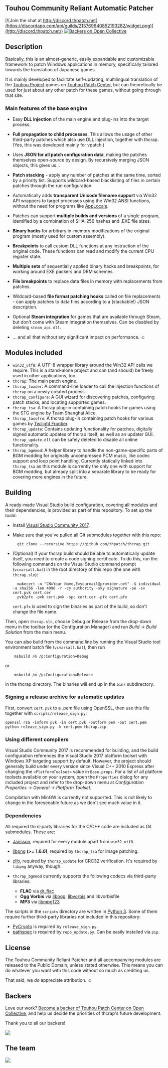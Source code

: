 Touhou Community Reliant Automatic Patcher
------------------------------------------

[![Join the chat at http://discord.thpatch.net](https://discordapp.com/api/guilds/213769640852193282/widget.png)](http://discord.thpatch.net/)
[![Backers on Open Collective](https://opencollective.com/thpatch/backers/badge.svg)](#backers)

## Description ##

Basically, this is an almost-generic, easily expandable and customizable framework to patch Windows applications in memory, specifically tailored towards the translation of Japanese games.

It is mainly developed to facilitate self-updating, multilingual translation of the [Touhou Project](http://en.wikipedia.org/wiki/Touhou_Project) games on [Touhou Patch Center](http://thpatch.net/), but can theoretically be used for just about any other patch for these games, without going through that site.

### Main features of the base engine ###

* Easy **DLL injection** of the main engine and plug-ins into the target process.

* **Full propagation to child processes**. This allows the usage of other third-party patches which also use DLL injection, together with thcrap. (Yes, this was developed mainly for vpatch.)

* Uses **JSON for all patch configuration data**, making the patches themselves open-source by design. By recursively merging JSON objects, this gives us...

* **Patch stacking** - apply any number of patches at the same time, sorted by a priority list. Supports wildcard-based blacklisting of files in certain patches through the run configuration.

* Automatically adds **transparent Unicode filename support** via Win32 API wrappers to target processes using the Win32 ANSI functions, without the need for programs like [AppLocale](http://en.wikipedia.org/wiki/AppLocale).

* Patches can support **multiple builds and versions** of a single program, identified by a combination of SHA-256 hashes and .EXE file sizes.

* **Binary hacks** for arbitrary in-memory modifications of the original program (mostly used for custom assembly).

* **Breakpoints** to call custom DLL functions at any instruction of the original code. These functions can read and modify the current CPU register state.

* **Multiple sets** of sequentially applied binary hacks and breakpoints, for working around EXE packers and DRM schemes.

 * **File breakpoints** to replace data files in memory with replacements from patches.

* Wildcard-based **file format patching hooks** called on file replacements - can apply patches to data files according to a (stackable!) JSON description.

* Optional **Steam integration** for games that are available through Steam, but don't come with Steam integration themselves. Can be disabled by deleting `steam_api.dll`.

* ... and all that without any significant impact on performance. ☺

## Modules included ##

* `win32_utf8`: A UTF-8 wrapper library around the Win32 API calls we require. This is a stand-alone project and can (and should) be freely used in other applications, too.
* `thcrap`: The main patch engine.
* `thcrap_loader`: A command-line loader to call the injection functions of `thcrap` on a newly created process.
* `thcrap_configure`: A GUI wizard for discovering patches, configuring patch stacks, and locating supported games.
* `thcrap_tsa`: A thcrap plug-in containing patch hooks for games using the STG engine by Team Shanghai Alice.
* `thcrap_tasofro`: A thcrap plug-in containing patch hooks for various games by [Twilight Frontier](http://tasofro.net/).
* `thcrap_update`: Contains updating functionality for patches, digitally signed automatic updates of thcrap itself, as well as an updater GUI. `thcrap_update.dll` can be safely deleted to disable all online functionality.
* `thcrap_bgmmod`: A helper library to handle the non-game-specific parts of BGM modding for originally uncompressed PCM music, like codec support and loop point handling. Currently statically linked into `thcrap_tsa` as this module is currently the only one with support for BGM modding, but already split into a separate library to be ready for covering more engines in the future.

## Building ##

A ready-made Visual Studio build configuration, covering all modules and their dependencies, is provided as part of this repository. To set up the build:

* Install [Visual Studio Community 2017](https://visualstudio.microsoft.com/vs/older-downloads/).
* Make sure that you've pulled all Git submodules together with this repo:

		git clone --recursive https://github.com/thpatch/thcrap.git

* (Optional) If your thcrap build should be able to automatically update itself, you need to create a code signing certificate. To do this, run the following commands on the Visual Studio command prompt (`vcvarsall.bat`) in the root directory of this repo (the one with `thcrap.sln`):

		makecert -n "CN=Your Name,E=yourmail@provider.net" -$ individual -a sha256 -len 4096 -r -cy authority -sky signature -pe -sv cert.pvk cert.cer
		pvk2pfx -pvk cert.pvk -spc cert.cer -pfx cert.pfx

	`cert.pfx` is used to sign the binaries as part of the build, so don't change the file name.

Then, open `thcrap.sln`, choose Debug or Release from the drop-down menu in the toolbar (or the Configuration Manager) and run *Build → Build Solution* from the main menu.

You can also build from the command line by running the Visual Studio tool environment batch file (`vcvarsall.bat`), then run

		msbuild /m /p:Configuration=Debug

or

		msbuild /m /p:Configuration=Release

in the thcrap directory. The binaries will end up in the `bin/` subdirectory.

### Signing a release archive for automatic updates ###
First, convert `cert.pvk` to a .pem file using OpenSSL, then use this file together with `scripts/release_sign.py`:

	openssl rsa -inform pvk -in cert.pvk -outform pem -out cert.pem
	python release_sign.py -k cert.pem thcrap.zip

### Using different compilers ###

Visual Studio Community 2017 is recommended for building, and the build configuration references the Visual Studio 2017 platform toolset with Windows XP targeting support by default. However, the project should generally build under every version since Visual C++ 2010 Express after changing the `<PlatformToolset>` value in `Base.props`. For a list of all platform toolsets available on your system, open the `Properties` dialog for any included project and refer to the drop-down menu at *Configuration Properties → General → Platform Toolset*.

Compilation with MinGW is currently not supported. This is not likely to change in the foreseeable future as we don't see much value in it.

### Dependencies ###

All required third-party libraries for the C/C++ code are included as Git submodules. These are:

* [Jansson](http://www.digip.org/jansson/), required for every module apart from `win32_utf8`.

* [libpng](http://www.libpng.org/pub/png/libpng.html) **(>= 1.6.0)**, required by `thcrap_tsa` for image patching.

* [zlib](http://zlib.net/), required by `thcrap_update` for CRC32 verification. It's required by `libpng` anyway, though.

* `thcrap_bgmmod` currently supports the following codecs via third-party libraries:

  * **FLAC** via [dr_flac](https://mackron.github.io/dr_flac.html)
  * **Ogg Vorbis** via [libogg](https://xiph.org/ogg/), [libvorbis](https://xiph.org/vorbis/) and libvorbisfile
  * **MP3** via [libmpg123](https://www.mpg123.de/)

The scripts in the `scripts` directory are written in [Python 3](http://python.org/). Some of them require further third-party libraries not included in this repository:

* [PyCrypto](https://www.dlitz.net/software/pycrypto/) is required by `release_sign.py`.
* [pathspec](https://pypi.python.org/pypi/pathspec) is required by `repo_update.py`. Can be easily installed via `pip`.

## License ##

The Touhou Community Reliant Patcher and all accompanying modules are released to the Public Domain, unless stated otherwise. This means you can do whatever you want with this code without so much as crediting us.

That said, we *do* appreciate attribution. ☺

## Backers ##

Love our work? [Become a backer of Touhou Patch Center on Open Collective](https://opencollective.com/thpatch), and help us decide the priorities of thcrap's future development.

Thank you to all our backers!

<a href="https://opencollective.com/thpatch#backers" target="_blank"><img src="https://opencollective.com/thpatch/backers.svg?width=890&button=true"></a>

## The team ##

<a href="https://github.com/thpatch/thcrap/graphs/contributors"><img src="https://opencollective.com/thpatch/contributors.svg?width=890&limit=5&button=false" /></a>
